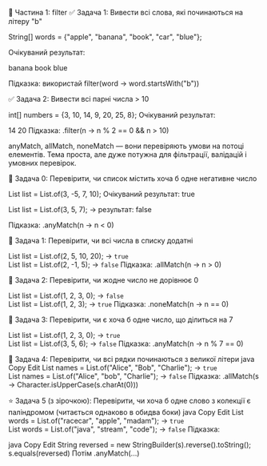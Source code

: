 🔹 Частина 1: filter
✅ Задача 1: Вивести всі слова, які починаються на літеру "b"

String[] words = {"apple", "banana", "book", "car", "blue"};

Очікуваний результат:

banana
book
blue

Підказка: використай filter(word -> word.startsWith("b"))

✅ Задача 2: Вивести всі парні числа > 10

int[] numbers = {3, 10, 14, 9, 20, 25, 8};
Очікуваний результат:

14
20
Підказка: .filter(n -> n % 2 == 0 && n > 10)

anyMatch, allMatch, noneMatch — вони перевіряють умови
на потоці елементів. Тема проста, але дуже потужна для фільтрації,
валідацій і умовних перевірок.


🔹 Задача 0: Перевірити, чи список містить хоча б одне негативне число

List<Integer> list = List.of(3, -5, 7, 10);
Очікуваний результат: true

List<Integer> list = List.of(3, 5, 7);
→ результат: false

Підказка:
.anyMatch(n -> n < 0)

🔹 Задача 1: Перевірити, чи всі числа в списку додатні

List<Integer> list = List.of(2, 5, 10, 20); → `true`  
List<Integer> list = List.of(2, -1, 5); → `false`
Підказка:
.allMatch(n -> n > 0)

🔹 Задача 2: Перевірити, чи жодне число не дорівнює 0

List<Integer> list = List.of(1, 2, 3, 0); → `false`  
List<Integer> list = List.of(1, 2, 3); → `true`
Підказка:
.noneMatch(n -> n == 0)

🔹 Задача 3: Перевірити, чи є хоча б одне число, що ділиться на 7

List<Integer> list = List.of(1, 2, 3, 0);  → `true`  
List<Integer> list = List.of(3, 5, 6); → `false`
Підказка:
.anyMatch(n -> n % 7 == 0)

🔹 Задача 4: Перевірити, чи всі рядки починаються з великої літери
java
Copy
Edit
List<String> names = List.of("Alice", "Bob", "Charlie"); → `true`  
List<String> names = List.of("Alice", "bob", "Charlie"); → `false`
Підказка:
.allMatch(s -> Character.isUpperCase(s.charAt(0)))

⭐ Задача 5 (з зірочкою): Перевірити, чи хоча б одне слово з колекції є паліндромом (читається однаково в обидва боки)
java
Copy
Edit
List<String> words = List.of("racecar", "apple", "madam"); → `true`  
List<String> words = List.of("java", "stream", "code"); → `false`
Підказка:

java
Copy
Edit
String reversed = new StringBuilder(s).reverse().toString();
s.equals(reversed)
Потім .anyMatch(...)

